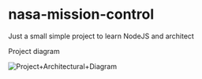 # nasa-mission-control
Just a small simple project to learn NodeJS and architect

Project diagram

![Project+Architectural+Diagram](https://user-images.githubusercontent.com/30069935/203030871-93310b22-d210-4a1c-a8c2-ab87c587acbe.png)
